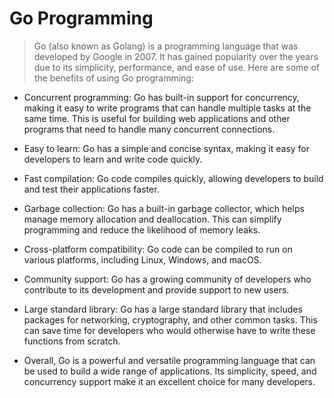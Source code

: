 # Go Programming

> Go (also known as Golang) is a programming language that was developed by Google in 2007. It has gained popularity over the years due to its simplicity, performance, and ease of use. Here are some of the benefits of using Go programming:

- Concurrent programming: Go has built-in support for concurrency, making it easy to write programs that can handle multiple tasks at the same time. This is useful for building web applications and other programs that need to handle many concurrent connections.

- Easy to learn: Go has a simple and concise syntax, making it easy for developers to learn and write code quickly.

- Fast compilation: Go code compiles quickly, allowing developers to build and test their applications faster.

- Garbage collection: Go has a built-in garbage collector, which helps manage memory allocation and deallocation. This can simplify programming and reduce the likelihood of memory leaks.

- Cross-platform compatibility: Go code can be compiled to run on various platforms, including Linux, Windows, and macOS.

- Community support: Go has a growing community of developers who contribute to its development and provide support to new users.

- Large standard library: Go has a large standard library that includes packages for networking, cryptography, and other common tasks. This can save time for developers who would otherwise have to write these functions from scratch.

- Overall, Go is a powerful and versatile programming language that can be used to build a wide range of applications. Its simplicity, speed, and concurrency support make it an excellent choice for many developers.
